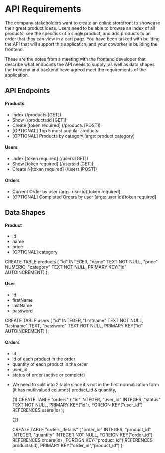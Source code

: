 # API Requirements

The company stakeholders want to create an online storefront to showcase their great product ideas. Users need to be able to browse an index of all products, see the specifics of a single product, and add products to an order that they can view in a cart page. You have been tasked with building the API that will support this application, and your coworker is building the frontend.

These are the notes from a meeting with the frontend developer that describe what endpoints the API needs to supply, as well as data shapes the frontend and backend have agreed meet the requirements of the application.

## API Endpoints

#### Products

- Index (/products [GET])
- Show (/products:id [GET])
- Create [token required] (/products [POST])
- [OPTIONAL] Top 5 most popular products
- [OPTIONAL] Products by category (args: product category)

#### Users

- Index [token required] (/users [GET])
- Show [token required] (/users:id [GET])
- Create N[token required] (/users [POST])

#### Orders

- Current Order by user (args: user id)[token required]
- [OPTIONAL] Completed Orders by user (args: user id)[token required]

## Data Shapes

#### Product

- id
- name
- price
- [OPTIONAL] category

CREATE TABLE products (
	"id"	INTEGER,
	"name"	TEXT NOT NULL,
	"price"	NUMERIC,
	"category"	TEXT NOT NULL,
	PRIMARY KEY("id" AUTOINCREMENT)
);

#### User

- id
- firstName
- lastName
- password

CREATE TABLE users (
	"id"	INTEGER,
	"firstname"	TEXT NOT NULL,
	"lastname"	TEXT,
	"password"	TEXT NOT NULL,
	PRIMARY KEY("id" AUTOINCREMENT)
);

#### Orders

- id
- id of each product in the order
- quantity of each product in the order
- user_id
- status of order (active or complete)

* We need to split into 2 table since it's not in the 
  first normalization form (it has mutlivalued columns)
  product_id & quantity, 

  (1) 
CREATE TABLE "orders" (
	"id"	INTEGER,
	"user_id"	INTEGER,
	"status"	TEXT NOT NULL,
	PRIMARY KEY("id"),
	FOREIGN KEY("user_id") REFERENCES users(id)
);

    (2)

    CREATE TABLE "orders_details" (
	"order_id"	INTEGER,
	"product_id"	INTEGER,
	"quantity"	INTEGER NOT NULL,
	FOREIGN KEY("order_id") REFERENCES orders(id) ,
	FOREIGN KEY("product_id") REFERENCES products(id),
	PRIMARY KEY("order_id","product_id")
);